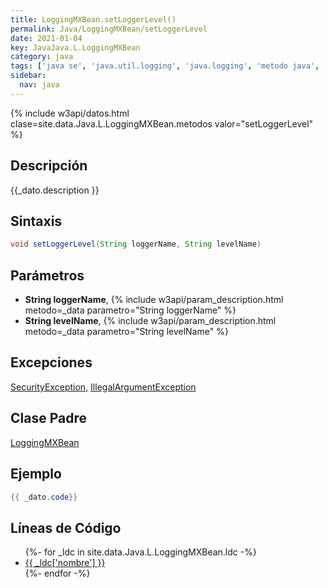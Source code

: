 ```yaml
---
title: LoggingMXBean.setLoggerLevel()
permalink: Java/LoggingMXBean/setLoggerLevel
date: 2021-01-04
key: JavaJava.L.LoggingMXBean
category: java
tags: ['java se', 'java.util.logging', 'java.logging', 'metodo java', 'Java 1.5']
sidebar: 
  nav: java
---
```


{% include w3api/datos.html clase=site.data.Java.L.LoggingMXBean.metodos valor="setLoggerLevel" %}

## Descripción
{{_dato.description }}

## Sintaxis
~~~java
void setLoggerLevel(String loggerName, String levelName)
~~~

## Parámetros
* **String loggerName**,  {% include w3api/param_description.html metodo=_data parametro="String loggerName" %}
* **String levelName**,  {% include w3api/param_description.html metodo=_data parametro="String levelName" %}

## Excepciones
[SecurityException](/Java/SecurityException/), [IllegalArgumentException](/Java/IllegalArgumentException/)

## Clase Padre
[LoggingMXBean](/Java/LoggingMXBean/)

## Ejemplo
~~~java
{{ _dato.code}}
~~~

## Líneas de Código
<ul>
{%- for _ldc in site.data.Java.L.LoggingMXBean.ldc -%}
   <li>
       <a href="{{_ldc['url'] }}">{{ _ldc['nombre'] }}</a>
   </li>
{%- endfor -%}
</ul>
